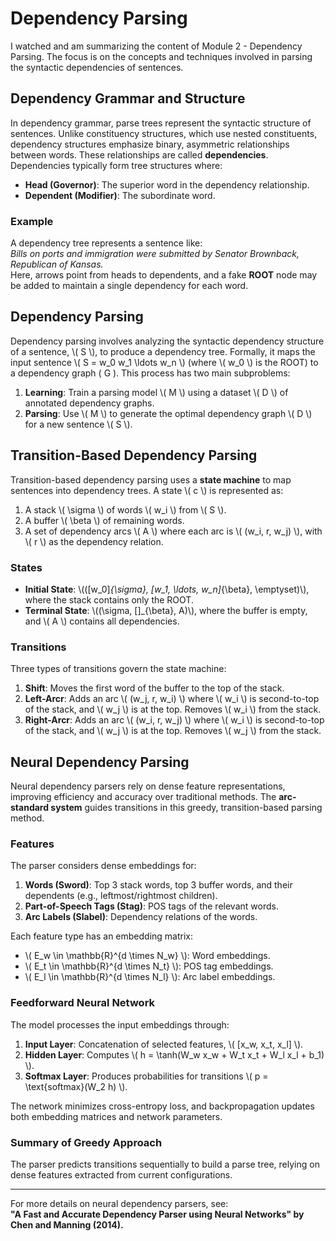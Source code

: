 # Dependency Parsing

I watched and am summarizing the content of Module 2 - Dependency Parsing. The focus is on the concepts and techniques involved in parsing the syntactic dependencies of sentences.

## Dependency Grammar and Structure

In dependency grammar, parse trees represent the syntactic structure of sentences. Unlike constituency structures, which use nested constituents, dependency structures emphasize binary, asymmetric relationships between words. These relationships are called **dependencies**. Dependencies typically form tree structures where:

- **Head (Governor)**: The superior word in the dependency relationship.
- **Dependent (Modifier)**: The subordinate word.

### Example
A dependency tree represents a sentence like:  
*Bills on ports and immigration were submitted by Senator Brownback, Republican of Kansas.*  
Here, arrows point from heads to dependents, and a fake **ROOT** node may be added to maintain a single dependency for each word.

## Dependency Parsing

Dependency parsing involves analyzing the syntactic dependency structure of a sentence, \\( S \\), to produce a dependency tree. Formally, it maps the input sentence \\( S = w_0 w_1 \ldots w_n \\) (where \\( w_0 \\) is the ROOT) to a dependency graph \( G \). This process has two main subproblems:

1. **Learning**: Train a parsing model \\( M \\) using a dataset \\( D \\) of annotated dependency graphs.
2. **Parsing**: Use \\( M \\) to generate the optimal dependency graph \\( D \\) for a new sentence \\( S \\).

## Transition-Based Dependency Parsing

Transition-based dependency parsing uses a **state machine** to map sentences into dependency trees. A state \\( c \\) is represented as:

1. A stack \\( \sigma \\) of words \\( w_i \\) from \\( S \\).
2. A buffer \\( \beta \\) of remaining words.
3. A set of dependency arcs \\( A \\) where each arc is \\( (w_i, r, w_j) \\), with \\( r \\) as the dependency relation.

### States

- **Initial State**: \\(([w_0]_{\\sigma}, [w_1, \\ldots, w_n]_{\\beta}, \\emptyset)\\), where the stack contains only the ROOT.
- **Terminal State**: \\((\sigma, []_{\beta}, A)\\), where the buffer is empty, and \\( A \\) contains all dependencies.

### Transitions

Three types of transitions govern the state machine:

1. **Shift**: Moves the first word of the buffer to the top of the stack.
2. **Left-Arcr**: Adds an arc \\( (w_j, r, w_i) \\) where \\( w_i \\) is second-to-top of the stack, and \\( w_j \\) is at the top. Removes \\( w_i \\) from the stack.
3. **Right-Arcr**: Adds an arc \\( (w_i, r, w_j) \\) where \\( w_i \\) is second-to-top of the stack, and \\( w_j \\) is at the top. Removes \\( w_j \\) from the stack.

## Neural Dependency Parsing

Neural dependency parsers rely on dense feature representations, improving efficiency and accuracy over traditional methods. The **arc-standard system** guides transitions in this greedy, transition-based parsing method.

### Features

The parser considers dense embeddings for:

1. **Words (Sword)**: Top 3 stack words, top 3 buffer words, and their dependents (e.g., leftmost/rightmost children).
2. **Part-of-Speech Tags (Stag)**: POS tags of the relevant words.
3. **Arc Labels (Slabel)**: Dependency relations of the words.

Each feature type has an embedding matrix:
- \\( E_w \in \mathbb{R}^{d \times N_w} \\): Word embeddings.
- \\( E_t \in \mathbb{R}^{d \times N_t} \\): POS tag embeddings.
- \\( E_l \in \mathbb{R}^{d \times N_l} \\): Arc label embeddings.

### Feedforward Neural Network

The model processes the input embeddings through:

1. **Input Layer**: Concatenation of selected features, \\( [x_w, x_t, x_l] \\).
2. **Hidden Layer**: Computes \\( h = \tanh(W_w x_w + W_t x_t + W_l x_l + b_1) \\).
3. **Softmax Layer**: Produces probabilities for transitions \\( p = \text{softmax}(W_2 h) \\).

The network minimizes cross-entropy loss, and backpropagation updates both embedding matrices and network parameters.

### Summary of Greedy Approach

The parser predicts transitions sequentially to build a parse tree, relying on dense features extracted from current configurations.

---
For more details on neural dependency parsers, see:  
**"A Fast and Accurate Dependency Parser using Neural Networks" by Chen and Manning (2014).**

